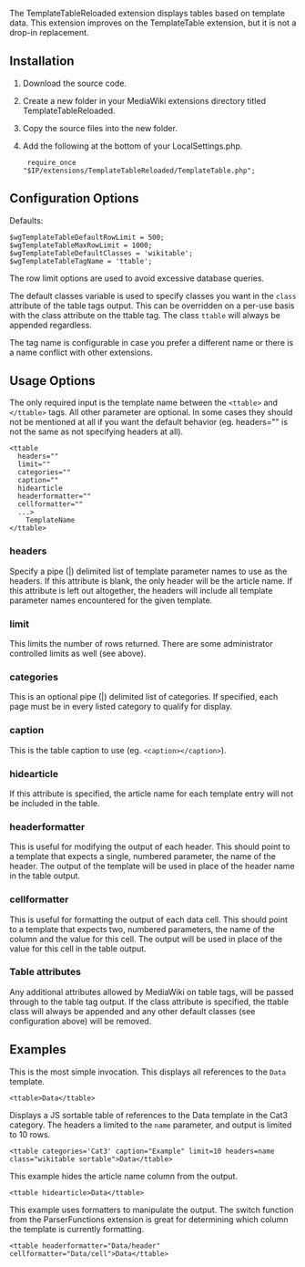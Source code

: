 The TemplateTableReloaded extension displays tables based on template data.  This extension improves on the TemplateTable extension, but it is not a drop-in replacement.

## Installation

1. Download the source code.
1. Create a new folder in your MediaWiki extensions directory titled TemplateTableReloaded.
1. Copy the source files into the new folder.
1. Add the following at the bottom of your LocalSettings.php.

        require_once "$IP/extensions/TemplateTableReloaded/TemplateTable.php";

## Configuration Options

Defaults:

    $wgTemplateTableDefaultRowLimit = 500;
    $wgTemplateTableMaxRowLimit = 1000;
    $wgTemplateTableDefaultClasses = 'wikitable';
    $wgTemplateTableTagName = 'ttable';

The row limit options are used to avoid excessive database queries.

The default classes variable is used to specify classes you want in the `class` attribute of the table tags output.  This can be overridden on a per-use basis with the class attribute on the ttable tag.  The class `ttable` will always be appended regardless.

The tag name is configurable in case you prefer a different name or there is a name conflict with other extensions.

## Usage Options

The only required input is the template name between the `<ttable>` and `</ttable>` tags.  All other parameter are optional.  In some cases they should not be mentioned at all if you want the default behavior (eg. headers="" is not the same as not specifying headers at all).

    <ttable
      headers=""
      limit=""
      categories=""
      caption=""
      hidearticle
      headerformatter=""
      cellformatter=""
      ...>
        TemplateName
    </ttable>

### headers

Specify a pipe (|) delimited list of template parameter names to use as the headers.  If this attribute is blank, the only header will be the article name.  If this attribute is left out altogether, the headers will include all template parameter names encountered for the given template.

### limit

This limits the number of rows returned.  There are some administrator controlled limits as well (see above).

### categories

This is an optional pipe (|) delimited list of categories.  If specified, each page must be in every listed category to qualify for display.

### caption

This is the table caption to use (eg. `<caption></caption>`).

### hidearticle

If this attribute is specified, the article name for each template entry will not be included in the table.

### headerformatter

This is useful for modifying the output of each header.  This should point to a template that expects a single, numbered parameter, the name of the header.  The output of the template will be used in place of the header name in the table output.

### cellformatter

This is useful for formatting the output of each data cell.  This should point to a template that expects two, numbered parameters, the name of the column and the value for this cell.  The output will be used in place of the value for this cell in the table output.

### Table attributes

Any additional attributes allowed by MediaWiki on table tags, will be passed through to the table tag output.  If the class attribute is specified, the ttable class will always be appended and any other default classes (see configuration above) will be removed.

## Examples

This is the most simple invocation.  This displays all references to the `Data` template.

    <ttable>Data</ttable>

Displays a JS sortable table of references to the Data template in the Cat3 category.  The headers a limited to the `name` parameter, and output is limited to 10 rows.

    <ttable categories='Cat3' caption="Example" limit=10 headers=name class="wikitable sortable">Data</ttable>

This example hides the article name column from the output.

    <ttable hidearticle>Data</ttable>

This example uses formatters to manipulate the output.  The switch function from the ParserFunctions extension is great for determining which column the template is currently formatting.

    <ttable headerformatter="Data/header" cellformatter="Data/cell">Data</ttable>
